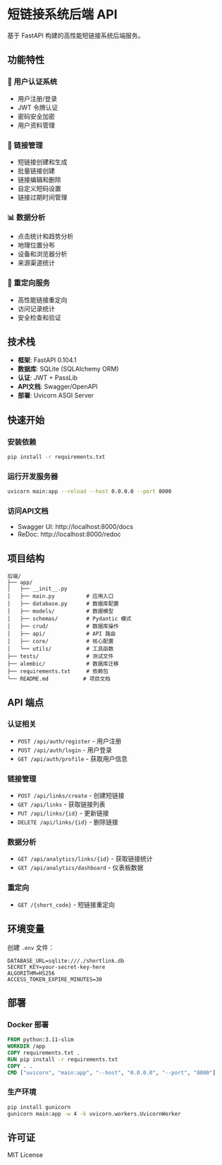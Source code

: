 # 短链接系统后端 API

基于 FastAPI 构建的高性能短链接系统后端服务。

## 功能特性

### 🔐 用户认证系统
- 用户注册/登录
- JWT 令牌认证
- 密码安全加密
- 用户资料管理

### 🔗 链接管理
- 短链接创建和生成
- 批量链接创建
- 链接编辑和删除
- 自定义短码设置
- 链接过期时间管理

### 📊 数据分析
- 点击统计和趋势分析
- 地理位置分布
- 设备和浏览器分析
- 来源渠道统计

### 🔄 重定向服务
- 高性能链接重定向
- 访问记录统计
- 安全检查和验证

## 技术栈

- **框架**: FastAPI 0.104.1
- **数据库**: SQLite (SQLAlchemy ORM)
- **认证**: JWT + PassLib
- **API文档**: Swagger/OpenAPI
- **部署**: Uvicorn ASGI Server

## 快速开始

### 安装依赖
```bash
pip install -r requirements.txt
```

### 运行开发服务器
```bash
uvicorn main:app --reload --host 0.0.0.0 --port 8000
```

### 访问API文档
- Swagger UI: http://localhost:8000/docs
- ReDoc: http://localhost:8000/redoc

## 项目结构

```
后端/
├── app/
│   ├── __init__.py
│   ├── main.py          # 应用入口
│   ├── database.py      # 数据库配置
│   ├── models/          # 数据模型
│   ├── schemas/         # Pydantic 模式
│   ├── crud/            # 数据库操作
│   ├── api/             # API 路由
│   ├── core/            # 核心配置
│   └── utils/           # 工具函数
├── tests/               # 测试文件
├── alembic/             # 数据库迁移
├── requirements.txt     # 依赖包
└── README.md           # 项目文档
```

## API 端点

### 认证相关
- `POST /api/auth/register` - 用户注册
- `POST /api/auth/login` - 用户登录
- `GET /api/auth/profile` - 获取用户信息

### 链接管理
- `POST /api/links/create` - 创建短链接
- `GET /api/links` - 获取链接列表
- `PUT /api/links/{id}` - 更新链接
- `DELETE /api/links/{id}` - 删除链接

### 数据分析
- `GET /api/analytics/links/{id}` - 获取链接统计
- `GET /api/analytics/dashboard` - 仪表板数据

### 重定向
- `GET /{short_code}` - 短链接重定向

## 环境变量

创建 `.env` 文件：

```env
DATABASE_URL=sqlite:///./shortlink.db
SECRET_KEY=your-secret-key-here
ALGORITHM=HS256
ACCESS_TOKEN_EXPIRE_MINUTES=30
```

## 部署

### Docker 部署
```dockerfile
FROM python:3.11-slim
WORKDIR /app
COPY requirements.txt .
RUN pip install -r requirements.txt
COPY . .
CMD ["uvicorn", "main:app", "--host", "0.0.0.0", "--port", "8000"]
```

### 生产环境
```bash
pip install gunicorn
gunicorn main:app -w 4 -k uvicorn.workers.UvicornWorker
```

## 许可证

MIT License